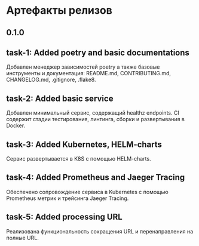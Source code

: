 # Артефакты релизов
## 0.1.0

## task-1: Added poetry and basic documentations
Добавлен менеджер зависимостей poetry а также базовые инструменты и документация: README.md, CONTRIBUTING.md, CHANGELOG.md, .gitignore, .flake8.

## task-2: Added basic service
Добавлен минимальный сервис, содержащий healthz endpoints. 
CI содержит стадии тестирования, линтинга, сборки и развертывания в Docker.

## task-3: Added Kubernetes, HELM-charts
Сервис развертывается в K8S с помощью HELM-charts.

## task-4: Added Prometheus and Jaeger Tracing
Обеспечено сопровождение сервиса в Kubernetes с помощью Prometheus метрик и трейсинга Jaeger Tracing.

## task-5: Added processing URL
Реализована функциональность сокращения URL и перенаправления на полные URL.